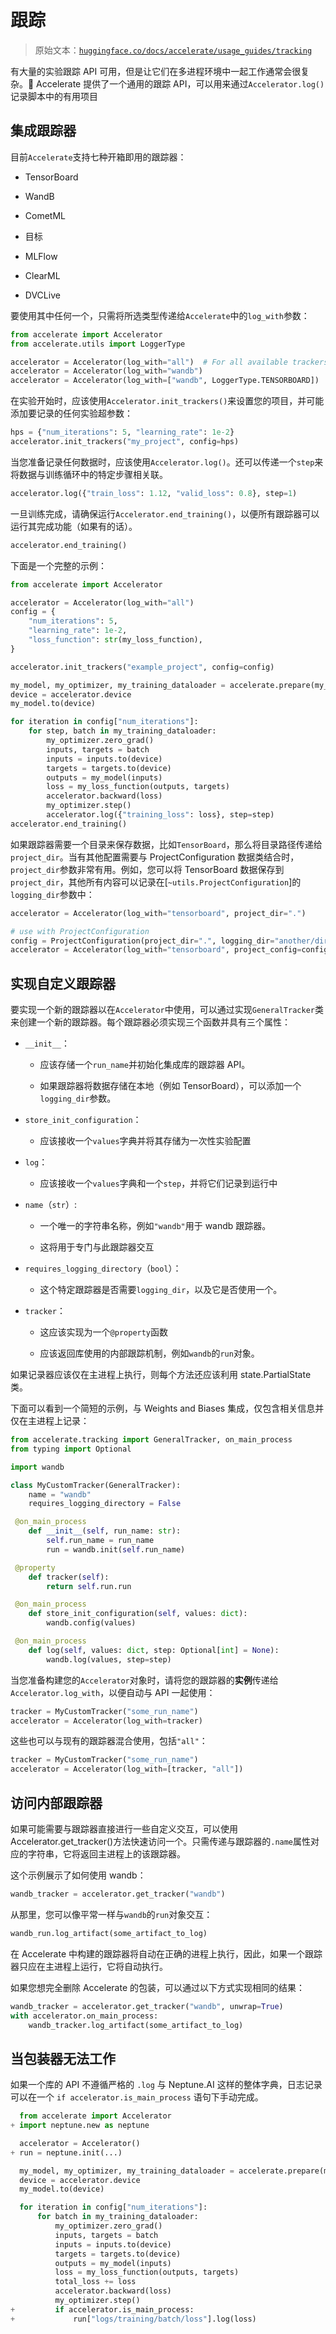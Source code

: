 # 跟踪

> 原始文本：[`huggingface.co/docs/accelerate/usage_guides/tracking`](https://huggingface.co/docs/accelerate/usage_guides/tracking)

有大量的实验跟踪 API 可用，但是让它们在多进程环境中一起工作通常会很复杂。🤗 Accelerate 提供了一个通用的跟踪 API，可以用来通过`Accelerator.log()`记录脚本中的有用项目

## 集成跟踪器

目前`Accelerate`支持七种开箱即用的跟踪器：

+   TensorBoard

+   WandB

+   CometML

+   目标

+   MLFlow

+   ClearML

+   DVCLive

要使用其中任何一个，只需将所选类型传递给`Accelerate`中的`log_with`参数：

```py
from accelerate import Accelerator
from accelerate.utils import LoggerType

accelerator = Accelerator(log_with="all")  # For all available trackers in the environment
accelerator = Accelerator(log_with="wandb")
accelerator = Accelerator(log_with=["wandb", LoggerType.TENSORBOARD])
```

在实验开始时，应该使用`Accelerator.init_trackers()`来设置您的项目，并可能添加要记录的任何实验超参数：

```py
hps = {"num_iterations": 5, "learning_rate": 1e-2}
accelerator.init_trackers("my_project", config=hps)
```

当您准备记录任何数据时，应该使用`Accelerator.log()`。还可以传递一个`step`来将数据与训练循环中的特定步骤相关联。

```py
accelerator.log({"train_loss": 1.12, "valid_loss": 0.8}, step=1)
```

一旦训练完成，请确保运行`Accelerator.end_training()`，以便所有跟踪器可以运行其完成功能（如果有的话）。

```py
accelerator.end_training()
```

下面是一个完整的示例：

```py
from accelerate import Accelerator

accelerator = Accelerator(log_with="all")
config = {
    "num_iterations": 5,
    "learning_rate": 1e-2,
    "loss_function": str(my_loss_function),
}

accelerator.init_trackers("example_project", config=config)

my_model, my_optimizer, my_training_dataloader = accelerate.prepare(my_model, my_optimizer, my_training_dataloader)
device = accelerator.device
my_model.to(device)

for iteration in config["num_iterations"]:
    for step, batch in my_training_dataloader:
        my_optimizer.zero_grad()
        inputs, targets = batch
        inputs = inputs.to(device)
        targets = targets.to(device)
        outputs = my_model(inputs)
        loss = my_loss_function(outputs, targets)
        accelerator.backward(loss)
        my_optimizer.step()
        accelerator.log({"training_loss": loss}, step=step)
accelerator.end_training()
```

如果跟踪器需要一个目录来保存数据，比如`TensorBoard`，那么将目录路径传递给`project_dir`。当有其他配置需要与 ProjectConfiguration 数据类结合时，`project_dir`参数非常有用。例如，您可以将 TensorBoard 数据保存到`project_dir`，其他所有内容可以记录在[`~utils.ProjectConfiguration`]的`logging_dir`参数中：

```py
accelerator = Accelerator(log_with="tensorboard", project_dir=".")

# use with ProjectConfiguration
config = ProjectConfiguration(project_dir=".", logging_dir="another/directory")
accelerator = Accelerator(log_with="tensorboard", project_config=config)
```

## 实现自定义跟踪器

要实现一个新的跟踪器以在`Accelerator`中使用，可以通过实现`GeneralTracker`类来创建一个新的跟踪器。每个跟踪器必须实现三个函数并具有三个属性：

+   `__init__`：

    +   应该存储一个`run_name`并初始化集成库的跟踪器 API。

    +   如果跟踪器将数据存储在本地（例如 TensorBoard），可以添加一个`logging_dir`参数。

+   `store_init_configuration`：

    +   应该接收一个`values`字典并将其存储为一次性实验配置

+   `log`：

    +   应该接收一个`values`字典和一个`step`，并将它们记录到运行中

+   `name`（`str`）:

    +   一个唯一的字符串名称，例如`"wandb"`用于 wandb 跟踪器。

    +   这将用于专门与此跟踪器交互

+   `requires_logging_directory`（`bool`）：

    +   这个特定跟踪器是否需要`logging_dir`，以及它是否使用一个。

+   `tracker`：

    +   这应该实现为一个`@property`函数

    +   应该返回库使用的内部跟踪机制，例如`wandb`的`run`对象。

如果记录器应该仅在主进程上执行，则每个方法还应该利用 state.PartialState 类。

下面可以看到一个简短的示例，与 Weights and Biases 集成，仅包含相关信息并仅在主进程上记录：

```py
from accelerate.tracking import GeneralTracker, on_main_process
from typing import Optional

import wandb

class MyCustomTracker(GeneralTracker):
    name = "wandb"
    requires_logging_directory = False

 @on_main_process
    def __init__(self, run_name: str):
        self.run_name = run_name
        run = wandb.init(self.run_name)

 @property
    def tracker(self):
        return self.run.run

 @on_main_process
    def store_init_configuration(self, values: dict):
        wandb.config(values)

 @on_main_process
    def log(self, values: dict, step: Optional[int] = None):
        wandb.log(values, step=step)
```

当您准备构建您的`Accelerator`对象时，请将您的跟踪器的**实例**传递给`Accelerator.log_with`，以便自动与 API 一起使用：

```py
tracker = MyCustomTracker("some_run_name")
accelerator = Accelerator(log_with=tracker)
```

这些也可以与现有的跟踪器混合使用，包括`"all"`：

```py
tracker = MyCustomTracker("some_run_name")
accelerator = Accelerator(log_with=[tracker, "all"])
```

## 访问内部跟踪器

如果可能需要与跟踪器直接进行一些自定义交互，可以使用 Accelerator.get_tracker()方法快速访问一个。只需传递与跟踪器的`.name`属性对应的字符串，它将返回主进程上的该跟踪器。

这个示例展示了如何使用 wandb：

```py
wandb_tracker = accelerator.get_tracker("wandb")
```

从那里，您可以像平常一样与`wandb`的`run`对象交互：

```py
wandb_run.log_artifact(some_artifact_to_log)
```

在 Accelerate 中构建的跟踪器将自动在正确的进程上执行，因此，如果一个跟踪器只应在主进程上运行，它将自动执行。

如果您想完全删除 Accelerate 的包装，可以通过以下方式实现相同的结果：

```py
wandb_tracker = accelerator.get_tracker("wandb", unwrap=True)
with accelerator.on_main_process:
    wandb_tracker.log_artifact(some_artifact_to_log)
```

## 当包装器无法工作

如果一个库的 API 不遵循严格的 `.log` 与 Neptune.AI 这样的整体字典，日志记录可以在一个 `if accelerator.is_main_process` 语句下手动完成。

```py
  from accelerate import Accelerator
+ import neptune.new as neptune

  accelerator = Accelerator()
+ run = neptune.init(...)

  my_model, my_optimizer, my_training_dataloader = accelerate.prepare(my_model, my_optimizer, my_training_dataloader)
  device = accelerator.device
  my_model.to(device)

  for iteration in config["num_iterations"]:
      for batch in my_training_dataloader:
          my_optimizer.zero_grad()
          inputs, targets = batch
          inputs = inputs.to(device)
          targets = targets.to(device)
          outputs = my_model(inputs)
          loss = my_loss_function(outputs, targets)
          total_loss += loss
          accelerator.backward(loss)
          my_optimizer.step()
+         if accelerator.is_main_process:
+             run["logs/training/batch/loss"].log(loss)
```
